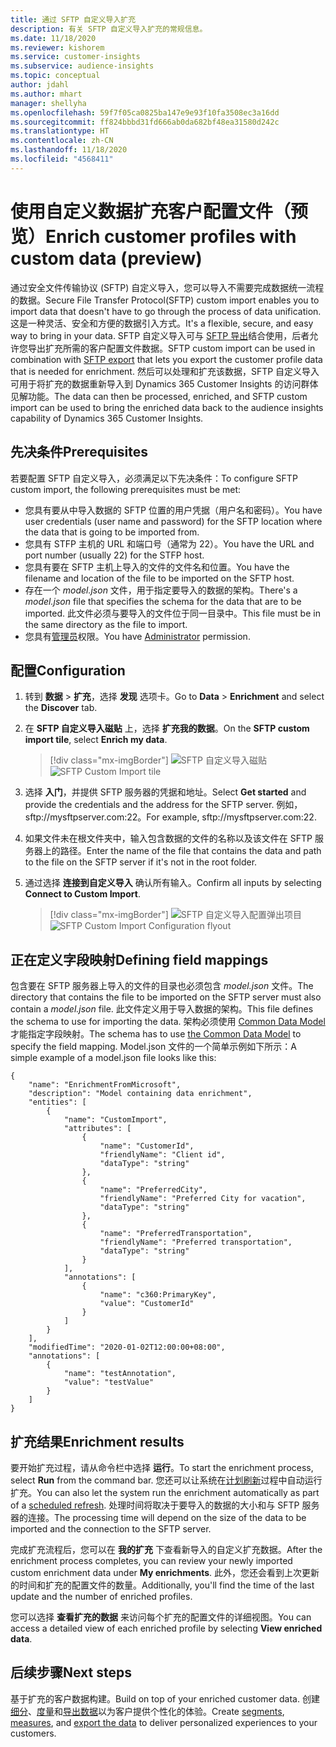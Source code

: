 ```yaml
---
title: 通过 SFTP 自定义导入扩充
description: 有关 SFTP 自定义导入扩充的常规信息。
ms.date: 11/18/2020
ms.reviewer: kishorem
ms.service: customer-insights
ms.subservice: audience-insights
ms.topic: conceptual
author: jdahl
ms.author: mhart
manager: shellyha
ms.openlocfilehash: 59f7f05ca0825ba147e9e93f10fa3508ec3a16dd
ms.sourcegitcommit: ff824bbbd31fd666ab0da682bf48ea31580d242c
ms.translationtype: HT
ms.contentlocale: zh-CN
ms.lasthandoff: 11/18/2020
ms.locfileid: "4568411"
---
```

# <a name="enrich-customer-profiles-with-custom-data-preview"></a><span data-ttu-id="2a208-103">使用自定义数据扩充客户配置文件（预览）</span><span class="sxs-lookup"><span data-stu-id="2a208-103">Enrich customer profiles with custom data (preview)</span></span>

<span data-ttu-id="2a208-104">通过安全文件传输协议 (SFTP) 自定义导入，您可以导入不需要完成数据统一流程的数据。</span><span class="sxs-lookup"><span data-stu-id="2a208-104">Secure File Transfer Protocol(SFTP) custom import enables you to import data that doesn't have to go through the process of data unification.</span></span> <span data-ttu-id="2a208-105">这是一种灵活、安全和方便的数据引入方式。</span><span class="sxs-lookup"><span data-stu-id="2a208-105">It's a flexible, secure, and easy way to bring in your data.</span></span> <span data-ttu-id="2a208-106">SFTP 自定义导入可与 [SFTP 导出](export-sftp.md)结合使用，后者允许您导出扩充所需的客户配置文件数据。</span><span class="sxs-lookup"><span data-stu-id="2a208-106">SFTP custom import can be used in combination with [SFTP export](export-sftp.md) that lets you export the customer profile data that is needed for enrichment.</span></span> <span data-ttu-id="2a208-107">然后可以处理和扩充该数据，SFTP 自定义导入可用于将扩充的数据重新导入到 Dynamics 365 Customer Insights 的访问群体见解功能。</span><span class="sxs-lookup"><span data-stu-id="2a208-107">The data can then be processed, enriched, and SFTP custom import can be used to bring the enriched data back to the audience insights capability of Dynamics 365 Customer Insights.</span></span>

## <a name="prerequisites"></a><span data-ttu-id="2a208-108">先决条件</span><span class="sxs-lookup"><span data-stu-id="2a208-108">Prerequisites</span></span>

<span data-ttu-id="2a208-109">若要配置 SFTP 自定义导入，必须满足以下先决条件：</span><span class="sxs-lookup"><span data-stu-id="2a208-109">To configure SFTP custom import, the following prerequisites must be met:</span></span>

- <span data-ttu-id="2a208-110">您具有要从中导入数据的 SFTP 位置的用户凭据（用户名和密码）。</span><span class="sxs-lookup"><span data-stu-id="2a208-110">You have user credentials (user name and password) for the SFTP location where the data that is going to be imported from.</span></span>
- <span data-ttu-id="2a208-111">您具有 STFP 主机的 URL 和端口号（通常为 22）。</span><span class="sxs-lookup"><span data-stu-id="2a208-111">You have the URL and port number (usually 22) for the STFP host.</span></span>
- <span data-ttu-id="2a208-112">您具有要在 SFTP 主机上导入的文件的文件名和位置。</span><span class="sxs-lookup"><span data-stu-id="2a208-112">You have the filename and location of the file to be imported on the SFTP host.</span></span>
- <span data-ttu-id="2a208-113">存在一个 *model.json* 文件，用于指定要导入的数据的架构。</span><span class="sxs-lookup"><span data-stu-id="2a208-113">There's a *model.json* file that specifies the schema for the data that are to be imported.</span></span> <span data-ttu-id="2a208-114">此文件必须与要导入的文件位于同一目录中。</span><span class="sxs-lookup"><span data-stu-id="2a208-114">This file must be in the same directory as the file to import.</span></span>
- <span data-ttu-id="2a208-115">您具有[管理员](permissions.md#administrator)权限。</span><span class="sxs-lookup"><span data-stu-id="2a208-115">You have [Administrator](permissions.md#administrator) permission.</span></span>

## <a name="configuration"></a><span data-ttu-id="2a208-116">配置</span><span class="sxs-lookup"><span data-stu-id="2a208-116">Configuration</span></span>

1. <span data-ttu-id="2a208-117">转到 **数据** > **扩充**，选择 **发现** 选项卡。</span><span class="sxs-lookup"><span data-stu-id="2a208-117">Go to **Data** > **Enrichment** and select the **Discover** tab.</span></span>

1. <span data-ttu-id="2a208-118">在 **SFTP 自定义导入磁贴** 上，选择 **扩充我的数据**。</span><span class="sxs-lookup"><span data-stu-id="2a208-118">On the **SFTP custom import tile**, select **Enrich my data**.</span></span>

   > [!div class="mx-imgBorder"]
   > <span data-ttu-id="2a208-119">![SFTP 自定义导入磁贴](media/SFTP_Custom_Import_tile.png "SFTP 自定义导入磁贴")</span><span class="sxs-lookup"><span data-stu-id="2a208-119">![SFTP Custom Import tile](media/SFTP_Custom_Import_tile.png "SFTP Custom Import tile")</span></span>

1. <span data-ttu-id="2a208-120">选择 **入门**，并提供 SFTP 服务器的凭据和地址。</span><span class="sxs-lookup"><span data-stu-id="2a208-120">Select **Get started** and provide the credentials and the address for the SFTP server.</span></span> <span data-ttu-id="2a208-121">例如，sftp://mysftpserver.com:22。</span><span class="sxs-lookup"><span data-stu-id="2a208-121">For example, sftp://mysftpserver.com:22.</span></span>

1. <span data-ttu-id="2a208-122">如果文件未在根文件夹中，输入包含数据的文件的名称以及该文件在 SFTP 服务器上的路径。</span><span class="sxs-lookup"><span data-stu-id="2a208-122">Enter the name of the file that contains the data and path to the file on the SFTP server if it's not in the root folder.</span></span>

1. <span data-ttu-id="2a208-123">通过选择 **连接到自定义导入** 确认所有输入。</span><span class="sxs-lookup"><span data-stu-id="2a208-123">Confirm all inputs by selecting **Connect to Custom Import**.</span></span>

   > [!div class="mx-imgBorder"]
   > <span data-ttu-id="2a208-124">![SFTP 自定义导入配置弹出项目](media/SFTP_Custom_Import_Configuration_flyout.png "SFTP 自定义导入配置弹出项目")</span><span class="sxs-lookup"><span data-stu-id="2a208-124">![SFTP Custom Import Configuration flyout](media/SFTP_Custom_Import_Configuration_flyout.png "SFTP Custom Import Configuration flyout")</span></span>

## <a name="defining-field-mappings"></a><span data-ttu-id="2a208-125">正在定义字段映射</span><span class="sxs-lookup"><span data-stu-id="2a208-125">Defining field mappings</span></span> 

<span data-ttu-id="2a208-126">包含要在 SFTP 服务器上导入的文件的目录也必须包含 *model.json* 文件。</span><span class="sxs-lookup"><span data-stu-id="2a208-126">The directory that contains the file to be imported on the SFTP server must also contain a *model.json* file.</span></span> <span data-ttu-id="2a208-127">此文件定义用于导入数据的架构。</span><span class="sxs-lookup"><span data-stu-id="2a208-127">This file defines the schema to use for importing the data.</span></span> <span data-ttu-id="2a208-128">架构必须使用 [Common Data Model](https://docs.microsoft.com/common-data-model/) 才能指定字段映射。</span><span class="sxs-lookup"><span data-stu-id="2a208-128">The schema has to use [the Common Data Model](https://docs.microsoft.com/common-data-model/) to specify the field mapping.</span></span> <span data-ttu-id="2a208-129">Model.json 文件的一个简单示例如下所示：</span><span class="sxs-lookup"><span data-stu-id="2a208-129">A simple example of a model.json file looks like this:</span></span>

```
{
    "name": "EnrichmentFromMicrosoft",
    "description": "Model containing data enrichment",
    "entities": [
        {
            "name": "CustomImport",
            "attributes": [
                {
                    "name": "CustomerId",
                    "friendlyName": "Client id",
                    "dataType": "string"
                },
                {
                    "name": "PreferredCity",
                    "friendlyName": "Preferred City for vacation",
                    "dataType": "string"
                },
                {
                    "name": "PreferredTransportation",
                    "friendlyName": "Preferred transportation",
                    "dataType": "string"
                }
            ],
            "annotations": [
                {
                    "name": "c360:PrimaryKey",
                    "value": "CustomerId"
                }
            ]
        }
    ],
    "modifiedTime": "2020-01-02T12:00:00+08:00",
    "annotations": [
        {
            "name": "testAnnotation",
            "value": "testValue"
        }
    ]
}
```

## <a name="enrichment-results"></a><span data-ttu-id="2a208-130">扩充结果</span><span class="sxs-lookup"><span data-stu-id="2a208-130">Enrichment results</span></span>

<span data-ttu-id="2a208-131">要开始扩充过程，请从命令栏中选择 **运行**。</span><span class="sxs-lookup"><span data-stu-id="2a208-131">To start the enrichment process, select **Run** from the command bar.</span></span> <span data-ttu-id="2a208-132">您还可以让系统在[计划刷新](system.md#schedule-tab)过程中自动运行扩充。</span><span class="sxs-lookup"><span data-stu-id="2a208-132">You can also let the system run the enrichment automatically as part of a [scheduled refresh](system.md#schedule-tab).</span></span> <span data-ttu-id="2a208-133">处理时间将取决于要导入的数据的大小和与 SFTP 服务器的连接。</span><span class="sxs-lookup"><span data-stu-id="2a208-133">The processing time will depend on the size of the data to be imported and the connection to the SFTP server.</span></span>

<span data-ttu-id="2a208-134">完成扩充流程后，您可以在 **我的扩充** 下查看新导入的自定义扩充数据。</span><span class="sxs-lookup"><span data-stu-id="2a208-134">After the enrichment process completes, you can review your newly imported custom enrichment data under **My enrichments**.</span></span> <span data-ttu-id="2a208-135">此外，您还会看到上次更新的时间和扩充的配置文件的数量。</span><span class="sxs-lookup"><span data-stu-id="2a208-135">Additionally, you'll find the time of the last update and the number of enriched profiles.</span></span>

<span data-ttu-id="2a208-136">您可以选择 **查看扩充的数据** 来访问每个扩充的配置文件的详细视图。</span><span class="sxs-lookup"><span data-stu-id="2a208-136">You can access a detailed view of each enriched profile by selecting **View enriched data**.</span></span>

## <a name="next-steps"></a><span data-ttu-id="2a208-137">后续步骤</span><span class="sxs-lookup"><span data-stu-id="2a208-137">Next steps</span></span>

<span data-ttu-id="2a208-138">基于扩充的客户数据构建。</span><span class="sxs-lookup"><span data-stu-id="2a208-138">Build on top of your enriched customer data.</span></span> <span data-ttu-id="2a208-139">创建[细分](segments.md)、[度量](measures.md)和[导出数据](export-destinations.md)以为客户提供个性化的体验。</span><span class="sxs-lookup"><span data-stu-id="2a208-139">Create [segments](segments.md), [measures](measures.md), and [export the data](export-destinations.md) to deliver personalized experiences to your customers.</span></span>


